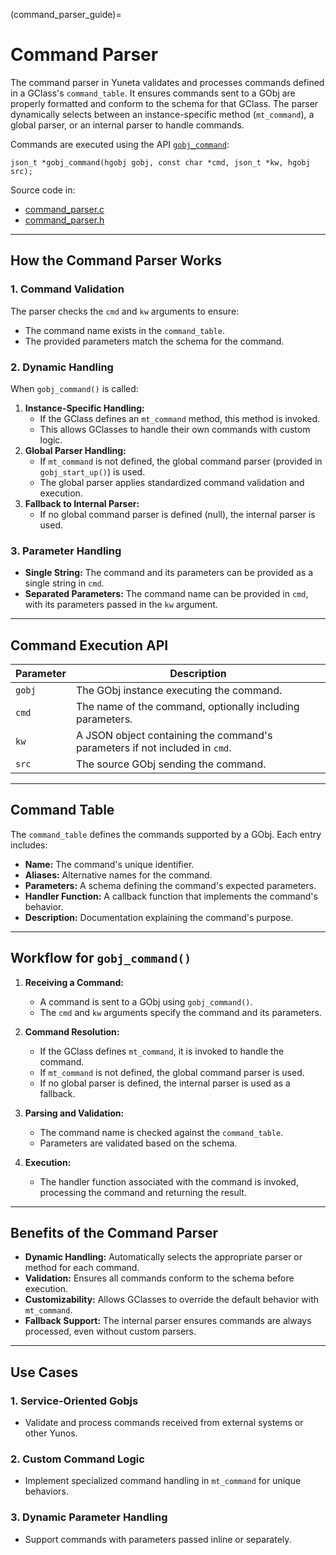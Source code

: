 (command_parser_guide)=
# **Command Parser**

The command parser in Yuneta validates and processes commands defined in a GClass's `command_table`. It ensures commands sent to a GObj are properly formatted and conform to the schema for that GClass. The parser dynamically selects between an instance-specific method (`mt_command`), a global parser, or an internal parser to handle commands.

Commands are executed using the API  [`gobj_command`](gobj_command):

`json_t *gobj_command(hgobj gobj, const char *cmd, json_t *kw, hgobj src);`

Source code in:

- [command_parser.c](https://github.com/artgins/yunetas/blob/main/kernel/c/gobj-c/src/command_parser.c)
- [command_parser.h](https://github.com/artgins/yunetas/blob/main/kernel/c/gobj-c/src/command_parser.h)

---

## How the Command Parser Works

### 1. **Command Validation**
The parser checks the `cmd` and `kw` arguments to ensure:
- The command name exists in the `command_table`.
- The provided parameters match the schema for the command.

### 2. **Dynamic Handling**
When `gobj_command()` is called:
1. **Instance-Specific Handling:**
   - If the GClass defines an `mt_command` method, this method is invoked.
   - This allows GClasses to handle their own commands with custom logic.
2. **Global Parser Handling:**
   - If `mt_command` is not defined, the global command parser (provided in `gobj_start_up()`) is used.
   - The global parser applies standardized command validation and execution.
3. **Fallback to Internal Parser:**
   - If no global command parser is defined (null), the internal parser is used.

### 3. **Parameter Handling**
- **Single String:** The command and its parameters can be provided as a single string in `cmd`.
- **Separated Parameters:** The command name can be provided in `cmd`, with its parameters passed in the `kw` argument.

---

## Command Execution API

| **Parameter** | **Description**                                                                 |
|---------------|---------------------------------------------------------------------------------|
| `gobj`       | The GObj instance executing the command.                                        |
| `cmd`        | The name of the command, optionally including parameters.                      |
| `kw`         | A JSON object containing the command's parameters if not included in `cmd`.    |
| `src`        | The source GObj sending the command.                                           |

---

## Command Table

The `command_table` defines the commands supported by a GObj. Each entry includes:
- **Name:** The command's unique identifier.
- **Aliases:** Alternative names for the command.
- **Parameters:** A schema defining the command's expected parameters.
- **Handler Function:** A callback function that implements the command's behavior.
- **Description:** Documentation explaining the command's purpose.

---

## Workflow for `gobj_command()`

1. **Receiving a Command:**
   - A command is sent to a GObj using `gobj_command()`.
   - The `cmd` and `kw` arguments specify the command and its parameters.

2. **Command Resolution:**
   - If the GClass defines `mt_command`, it is invoked to handle the command.
   - If `mt_command` is not defined, the global command parser is used.
   - If no global parser is defined, the internal parser is used as a fallback.

3. **Parsing and Validation:**
   - The command name is checked against the `command_table`.
   - Parameters are validated based on the schema.

4. **Execution:**
   - The handler function associated with the command is invoked, processing the command and returning the result.

---

## Benefits of the Command Parser

- **Dynamic Handling:** Automatically selects the appropriate parser or method for each command.
- **Validation:** Ensures all commands conform to the schema before execution.
- **Customizability:** Allows GClasses to override the default behavior with `mt_command`.
- **Fallback Support:** The internal parser ensures commands are always processed, even without custom parsers.

---

## Use Cases

### 1. **Service-Oriented Gobjs**
- Validate and process commands received from external systems or other Yunos.

### 2. **Custom Command Logic**
- Implement specialized command handling in `mt_command` for unique behaviors.

### 3. **Dynamic Parameter Handling**
- Support commands with parameters passed inline or separately.
